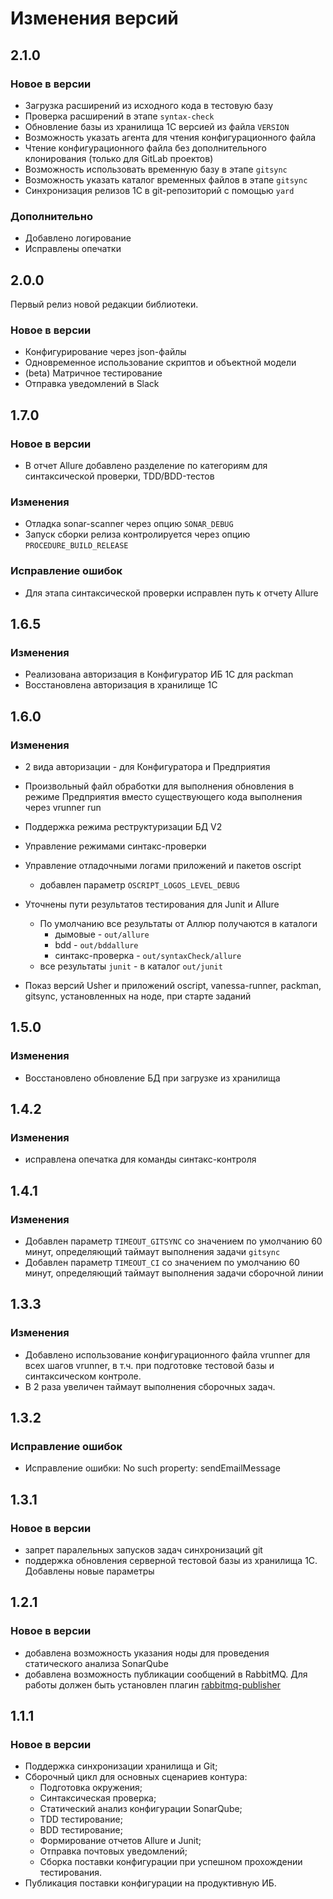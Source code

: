 # Изменения версий

## 2.1.0

### Новое в версии

- Загрузка расширений из исходного кода в тестовую базу
- Проверка расширений в этапе `syntax-check`
- Обновление базы из хранилища 1С версией из файла `VERSION`
- Возможность указать агента для чтения конфигурационного файла
- Чтение конфигурационного файла без дополнительного клонирования (только для GitLab проектов)
- Возможность использовать временную базу в этапе `gitsync`
- Возможность указать каталог временных файлов в этапе `gitsync`
- Синхронизация релизов 1С в git-репозиторий с помощью `yard`

### Дополнительно

- Добавлено логирование
- Исправлены опечатки

## 2.0.0

Первый релиз новой редакции библиотеки.

### Новое в версии

- Конфигурирование через json-файлы
- Одновременное использование скриптов и объектной модели
- (beta) Матричное тестирование
- Отправка уведомлений в Slack

## 1.7.0

### Новое в версии

- В отчет Allure добавлено разделение по категориям для синтаксической проверки, TDD/BDD-тестов

### Изменения

- Отладка sonar-scanner через опцию `SONAR_DEBUG`
- Запуск сборки релиза контролируется через опцию `PROCEDURE_BUILD_RELEASE`

### Исправление ошибок

- Для этапа синтаксической проверки исправлен путь к отчету Allure

## 1.6.5

### Изменения

- Реализована авторизация в Конфигуратор ИБ 1С для packman
- Восстановлена авторизация в хранилище 1С

## 1.6.0

### Изменения

- 2 вида авторизации - для Конфигуратора и Предприятия
- Произвольный файл обработки для выполнения обновления в режиме Предприятия вместо существующего кода выполнения через vrunner run

- Поддержка режима реструктуризации БД V2
- Управление режимами синтакс-проверки
- Управление отладочными логами приложений и пакетов oscript
    - добавлен параметр `OSCRIPT_LOGOS_LEVEL_DEBUG`

- Уточнены пути результатов тестирования для Junit и Allure
    - По умолчанию все результаты от Аллюр получаются в каталоги
        - дымовые - `out/allure`
        - bdd - `out/bddallure`
        - синтакс-проверка - `out/syntaxCheck/allure`
    - все результаты `junit` - в каталог `out/junit`

- Показ версий Usher и приложений oscript, vanessa-runner, packman, gitsync, установленных на ноде, при старте заданий

## 1.5.0

### Изменения

- Восстановлено обновление БД при загрузке из хранилища

## 1.4.2

### Изменения

- исправлена опечатка для команды синтакс-контроля

## 1.4.1

### Изменения

- Добавлен параметр `TIMEOUT_GITSYNC` со значением по умолчанию 60 минут, определяющий таймаут выполнения задачи `gitsync`
- Добавлен параметр `TIMEOUT_CI` со значением по умолчанию 60 минут, определяющий таймаут выполнения задачи сборочной линии

## 1.3.3

### Изменения

- Добавлено использование конфигурационного файла vrunner для всех шагов vrunner, в т.ч. при подготовке тестовой базы и синтаксическом контроле.
- В 2 раза увеличен таймаут выполнения сборочных задач.

## 1.3.2

### Исправление ошибок

- Исправление ошибки: No such property: sendEmailMessage

## 1.3.1

### Новое в версии

- запрет паралельных запусков задач синхронизаций git
- поддержка обновления серверной тестовой базы из хранилища 1С. Добавлены новые параметры

## 1.2.1

### Новое в версии

- добавлена возможность указания ноды для проведения статического анализа SonarQube
- добавлена возможность публикации сообщений в RabbitMQ. Для работы должен быть установлен плагин [rabbitmq-publisher](https://plugins.jenkins.io/rabbitmq-publisher)

## 1.1.1

### Новое в версии

- Поддержка синхронизации хранилища и Git;
- Сборочный цикл для основных сценариев контура:
    - Подготовка окружения;
    - Синтаксическая проверка;
    - Статический анализ конфигурации SonarQube;
    - TDD тестирование;
    - BDD тестирование;
    - Формирование отчетов Allure и Junit;
    - Отправка почтовых уведомлений;
    - Сборка поставки конфигурации при успешном прохождении тестирования.
- Публикация поставки конфигурации на продуктивную ИБ.
